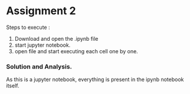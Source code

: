 # Assignment 2

Steps to execute : 
1. Download and open the .ipynb file 
2. start jupyter notebook.
3. open file and start executing each cell one by one.


### Solution and Analysis.

As this is a jupyter notebook, everything is present in the ipynb notebook itself.